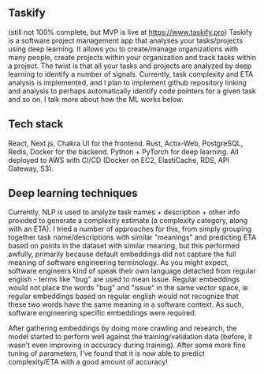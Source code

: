 ## Taskify

(still not 100% complete, but MVP is live at https://www.taskify.pro)
Taskify is a software project management app that analyses your tasks/projects using deep learning. It allows you to create/manage organizations with many people, create projects within your organization and track tasks within a project. The twist is that all your tasks and projects are analyzed by deep learning to identify a number of signals. Currently, task complexity and ETA analysis is implemented, and I plan to implement github repository linking and analysis to perhaps automatically identify code pointers for a given task and so on. I talk more about how the ML works below.

## Tech stack
React, Next.js, Chakra UI for the frontend. Rust, Actix-Web, PostgreSQL, Redis, Docker for the backend. Python + PyTorch for deep learning. All deployed to AWS with CI/CD (Docker on EC2, ElastiCache, RDS, API Gateway, S3).

## Deep learning techniques
Currently, NLP is used to analyze task names + description + other info provided to generate a complexity estimate (a complexity category, along with an ETA). I tried a number of approaches for this, from simply grouping together task name/descriptions with similar "meanings" and predicting ETA based on points in the dataset with similar meaning, but this performed awfully, primarily because default embeddings did not capture the full meaning of software engineering terminology. As you might expect, software engineers kind of speak their own language detached from regular english - terms like "bug" are used to mean issue. Regular embeddings would not place the words "bug" and "issue" in the same vector space, ie regular embeddings based on regular english would not recognize that these two words have the same meaning in a software context. As such, software engineering specific embeddings were required.

After gathering embeddings by doing more crawling and research, the model started to perform well against the training/validation data (before, it wasn't even improving in accuracy during training). After some more fine tuning of parameters, I've found that it is now able to predict complexity/ETA with a good amount of accuracy!

